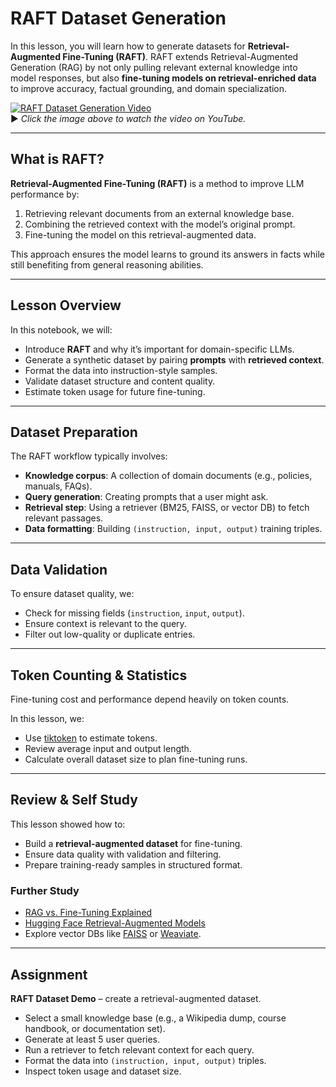 # RAFT Dataset Generation

In this lesson, you will learn how to generate datasets for **Retrieval-Augmented Fine-Tuning (RAFT)**. RAFT extends Retrieval-Augmented Generation (RAG) by not only pulling relevant external knowledge into model responses, but also **fine-tuning models on retrieval-enriched data** to improve accuracy, factual grounding, and domain specialization.  

[![RAFT Dataset Generation Video](https://github.com/atp224/aiDAPTIV-Training-Course/blob/main/assets/raft_dataset_generation.png)](https://youtu.be/your-video-link-here)  
▶️ *Click the image above to watch the video on YouTube.*

---

## What is RAFT?

**Retrieval-Augmented Fine-Tuning (RAFT)** is a method to improve LLM performance by:  
1. Retrieving relevant documents from an external knowledge base.  
2. Combining the retrieved context with the model’s original prompt.  
3. Fine-tuning the model on this retrieval-augmented data.  

This approach ensures the model learns to ground its answers in facts while still benefiting from general reasoning abilities.

---

## Lesson Overview

In this notebook, we will:  
- Introduce **RAFT** and why it’s important for domain-specific LLMs.  
- Generate a synthetic dataset by pairing **prompts** with **retrieved context**.  
- Format the data into instruction-style samples.  
- Validate dataset structure and content quality.  
- Estimate token usage for future fine-tuning.  

---

## Dataset Preparation

The RAFT workflow typically involves:  
- **Knowledge corpus**: A collection of domain documents (e.g., policies, manuals, FAQs).  
- **Query generation**: Creating prompts that a user might ask.  
- **Retrieval step**: Using a retriever (BM25, FAISS, or vector DB) to fetch relevant passages.  
- **Data formatting**: Building `(instruction, input, output)` training triples.  

---

## Data Validation

To ensure dataset quality, we:  
- Check for missing fields (`instruction`, `input`, `output`).  
- Ensure context is relevant to the query.  
- Filter out low-quality or duplicate entries.  

---

## Token Counting & Statistics

Fine-tuning cost and performance depend heavily on token counts.  

In this lesson, we:  
- Use [tiktoken](https://github.com/openai/tiktoken) to estimate tokens.  
- Review average input and output length.  
- Calculate overall dataset size to plan fine-tuning runs.  

---

## Review & Self Study

This lesson showed how to:  
- Build a **retrieval-augmented dataset** for fine-tuning.  
- Ensure data quality with validation and filtering.  
- Prepare training-ready samples in structured format.  

### Further Study
- [RAG vs. Fine-Tuning Explained](https://github.com/facebookresearch/dpr)  
- [Hugging Face Retrieval-Augmented Models](https://huggingface.co/docs/transformers/main/en/model_doc/rag)  
- Explore vector DBs like [FAISS](https://faiss.ai/) or [Weaviate](https://weaviate.io/).  

---

## Assignment

**RAFT Dataset Demo** – create a retrieval-augmented dataset.  
- Select a small knowledge base (e.g., a Wikipedia dump, course handbook, or documentation set).  
- Generate at least 5 user queries.  
- Run a retriever to fetch relevant context for each query.  
- Format the data into `(instruction, input, output)` triples.  
- Inspect token usage and dataset size.  
